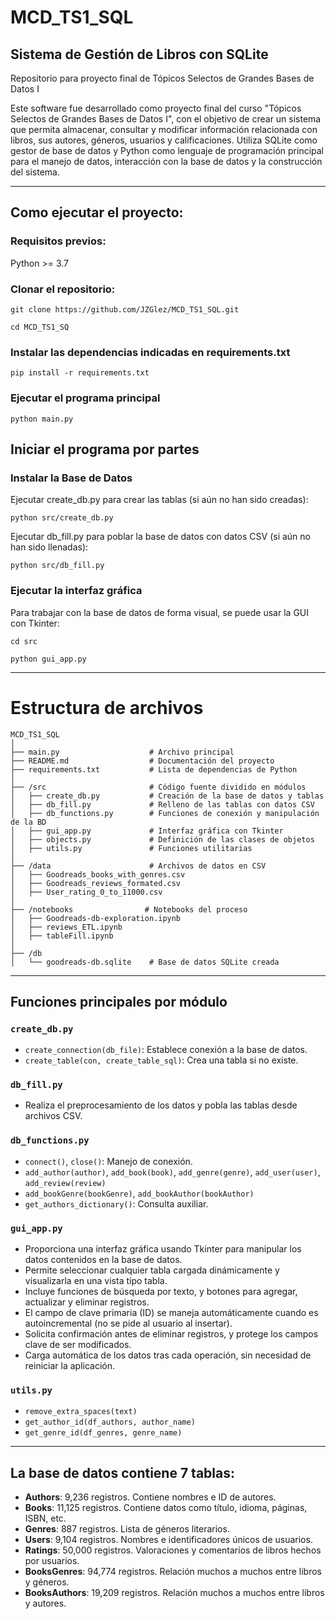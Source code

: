# MCD_TS1_SQL
## Sistema de Gestión de Libros con SQLite
Repositorio para proyecto final de Tópicos Selectos de Grandes Bases de Datos I

Este software fue desarrollado como proyecto final del curso "Tópicos Selectos de Grandes Bases de Datos I", con el objetivo de crear un sistema que permita almacenar, consultar y modificar información relacionada con libros, sus autores, géneros, usuarios y calificaciones. Utiliza SQLite como gestor de base de datos y Python como lenguaje de programación principal para el manejo de datos, interacción con la base de datos y la construcción del sistema.

---

## Como ejecutar el proyecto:
### Requisitos previos:
 Python >= 3.7
### Clonar el repositorio:
```git clone https://github.com/JZGlez/MCD_TS1_SQL.git```

```cd MCD_TS1_SQ```
### Instalar las dependencias indicadas en requirements.txt
```pip install -r requirements.txt```

### Ejecutar el programa principal

```python main.py```

## Iniciar el programa por partes
### Instalar la Base de Datos
Ejecutar create_db.py para crear las tablas (si aún no han sido creadas):

```python src/create_db.py```

Ejecutar db_fill.py para poblar la base de datos con datos CSV (si aún no han sido llenadas):

```python src/db_fill.py```

### Ejecutar la interfaz gráfica
Para trabajar con la base de datos de forma visual, se puede usar la GUI con Tkinter:

```cd src```

```python gui_app.py```

---

# Estructura de archivos 

```
MCD_TS1_SQL
│
├── main.py                    # Archivo principal
├── README.md                  # Documentación del proyecto
├── requirements.txt           # Lista de dependencias de Python
│
├── /src                       # Código fuente dividido en módulos
│   ├── create_db.py           # Creación de la base de datos y tablas
│   ├── db_fill.py             # Relleno de las tablas con datos CSV
│   ├── db_functions.py        # Funciones de conexión y manipulación de la BD
│   ├── gui_app.py             # Interfaz gráfica con Tkinter
│   ├── objects.py             # Definición de las clases de objetos
│   ├── utils.py               # Funciones utilitarias
│
├── /data                      # Archivos de datos en CSV
│   ├── Goodreads_books_with_genres.csv
│   ├── Goodreads_reviews_formated.csv
│   ├── User_rating_0_to_11000.csv
│
├── /notebooks                # Notebooks del proceso
│   ├── Goodreads-db-exploration.ipynb
│   ├── reviews_ETL.ipynb
│   ├── tableFill.ipynb
│
├── /db
│   └── goodreads-db.sqlite    # Base de datos SQLite creada
```

---


## Funciones principales por módulo

### `create_db.py`

- `create_connection(db_file)`: Establece conexión a la base de datos.
- `create_table(con, create_table_sql)`: Crea una tabla si no existe.

### `db_fill.py`

- Realiza el preprocesamiento de los datos y pobla las tablas desde archivos CSV.

### `db_functions.py`

- `connect()`, `close()`: Manejo de conexión.
- `add_author(author)`, `add_book(book)`, `add_genre(genre)`, `add_user(user)`, `add_review(review)`
- `add_bookGenre(bookGenre)`, `add_bookAuthor(bookAuthor)`
- `get_authors_dictionary()`: Consulta auxiliar.

### `gui_app.py`

- Proporciona una interfaz gráfica usando Tkinter para manipular los datos contenidos en la base de datos.
- Permite seleccionar cualquier tabla cargada dinámicamente y visualizarla en una vista tipo tabla.
- Incluye funciones de búsqueda por texto, y botones para agregar, actualizar y eliminar registros.
- El campo de clave primaria (ID) se maneja automáticamente cuando es autoincremental (no se pide al usuario al insertar).
- Solicita confirmación antes de eliminar registros, y protege los campos clave de ser modificados.
- Carga automática de los datos tras cada operación, sin necesidad de reiniciar la aplicación.


### `utils.py`

- `remove_extra_spaces(text)`
- `get_author_id(df_authors, author_name)`
- `get_genre_id(df_genres, genre_name)`

---

## La base de datos contiene 7 tablas:

- **Authors**: 9,236 registros. Contiene nombres e ID de autores.
- **Books**: 11,125 registros. Contiene datos como título, idioma, páginas, ISBN, etc.
- **Genres**: 887 registros. Lista de géneros literarios.
- **Users**: 9,104 registros. Nombres e identificadores únicos de usuarios.
- **Ratings**: 50,000 registros. Valoraciones y comentarios de libros hechos por usuarios.
- **BooksGenres**: 94,774 registros. Relación muchos a muchos entre libros y géneros.
- **BooksAuthors**: 19,209 registros. Relación muchos a muchos entre libros y autores.